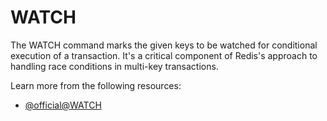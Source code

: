 # WATCH

The WATCH command marks the given keys to be watched for conditional execution of a transaction. It's a critical component of Redis's approach to handling race conditions in multi-key transactions.

Learn more from the following resources:

- [@official@WATCH](https://redis.io/docs/latest/commands/watch/)